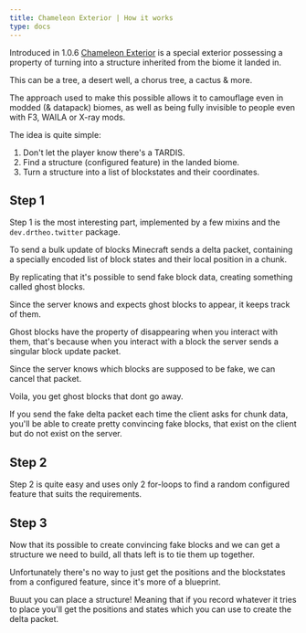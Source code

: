 ```yaml
---
title: Chameleon Exterior | How it works
type: docs
---
```


Introduced in 1.0.6 [Chameleon Exterior](../../../mechanics/tardis/chameleon) is a special exterior possessing a property of turning into a structure inherited from the biome it landed in.

This can be a tree, a desert well, a chorus tree, a cactus & more.

The approach used to make this possible allows it to camouflage even in modded (& datapack) biomes, as well as being fully invisible to people even with F3, WAILA or X-ray mods.

The idea is quite simple: 
1. Don't let the player know there's a TARDIS.
2. Find a structure (configured feature) in the landed biome.
3. Turn a structure into a list of blockstates and their coordinates.

## Step 1
Step 1 is the most interesting part, implemented by a few mixins and the `dev.drtheo.twitter` package.

To send a bulk update of blocks Minecraft sends a delta packet, containing a specially encoded list of block states and their local position in a chunk.

By replicating that it's possible to send fake block data, creating something called ghost blocks.

Since the server knows and expects ghost blocks to appear, it keeps track of them.

Ghost blocks have the property of disappearing when you interact with them, that's because when you interact with a block the server sends a singular block update packet.

Since the server knows which blocks are supposed to be fake, we can cancel that packet.

Voila, you get ghost blocks that dont go away.

If you send the fake delta packet each time the client asks for chunk data, you'll be able to create pretty convincing fake blocks, that exist on the client but do not exist on the server.


## Step 2
Step 2 is quite easy and uses only 2 for-loops to find a random configured feature that suits the requirements.

## Step 3
Now that its possible to create convincing fake blocks and we can get a structure we need to build, all thats left is to tie them up together.

Unfortunately there's no way to just get the positions and the blockstates from a configured feature, since it's more of a blueprint. 

Buuut you can place a structure! Meaning that if you record whatever it tries to place you'll get the positions and states which you can use to create the delta packet.

